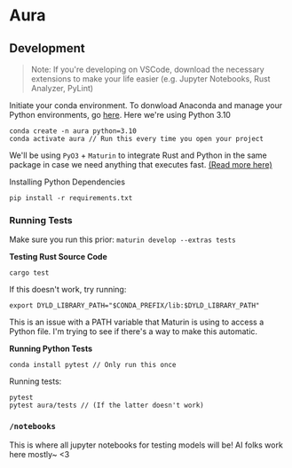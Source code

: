 # Aura

## Development

> Note: If you're developing on VSCode, download the necessary extensions to make your life easier (e.g. Jupyter Notebooks, Rust Analyzer, PyLint)

Initiate your conda environment. To donwload Anaconda and manage your Python environments, go [here](https://www.anaconda.com/download). Here we're using Python 3.10

```
conda create -n aura python=3.10
conda activate aura // Run this every time you open your project
```

We'll be using `PyO3` + `Maturin` to integrate Rust and Python in the same package in case we need anything that executes fast. [(Read more here)](https://medium.com/@MatthieuL49/a-mixed-rust-python-project-24491e2af424)

Installing Python Dependencies

```
pip install -r requirements.txt
```

### Running Tests

Make sure you run this prior:
`maturin develop --extras tests`

<b>Testing Rust Source Code</b>

```
cargo test
```

If this doesn't work, try running:

```
export DYLD_LIBRARY_PATH="$CONDA_PREFIX/lib:$DYLD_LIBRARY_PATH"
```

This is an issue with a PATH variable that Maturin is using to access a Python file. I'm trying to see if there's a way to make this automatic.
<br/>

<b>Running Python Tests</b>

```
conda install pytest // Only run this once
```

Running tests:

```
pytest
pytest aura/tests // (If the latter doesn't work)
```

### `/notebooks`

This is where all jupyter notebooks for testing models will be! AI folks work here mostly~ <3
